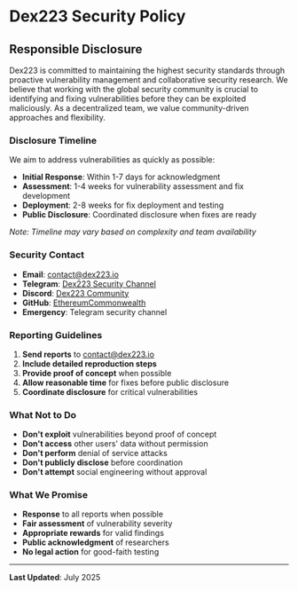# Dex223 Security Policy

## Responsible Disclosure

Dex223 is committed to maintaining the highest security standards through proactive vulnerability management and collaborative security research. We believe that working with the global security community is crucial to identifying and fixing vulnerabilities before they can be exploited maliciously. As a decentralized team, we value community-driven approaches and flexibility.

### Disclosure Timeline

We aim to address vulnerabilities as quickly as possible:
- **Initial Response**: Within 1-7 days for acknowledgment
- **Assessment**: 1-4 weeks for vulnerability assessment and fix development
- **Deployment**: 2-8 weeks for fix deployment and testing
- **Public Disclosure**: Coordinated disclosure when fixes are ready

*Note: Timeline may vary based on complexity and team availability*

### Security Contact

- **Email**: contact@dex223.io
- **Telegram**: [Dex223 Security Channel](https://t.me/Dex223_defi)
- **Discord**: [Dex223 Community](https://discord.gg/t5bdeGC5Jk)
- **GitHub**: [EthereumCommonwealth](https://github.com/EthereumCommonwealth)
- **Emergency**: Telegram security channel

### Reporting Guidelines

1. **Send reports** to contact@dex223.io
2. **Include detailed reproduction steps**
3. **Provide proof of concept** when possible
4. **Allow reasonable time** for fixes before public disclosure
5. **Coordinate disclosure** for critical vulnerabilities

### What Not to Do

- **Don't exploit** vulnerabilities beyond proof of concept
- **Don't access** other users' data without permission
- **Don't perform** denial of service attacks
- **Don't publicly disclose** before coordination
- **Don't attempt** social engineering without approval

### What We Promise

- **Response** to all reports when possible
- **Fair assessment** of vulnerability severity
- **Appropriate rewards** for valid findings
- **Public acknowledgment** of researchers
- **No legal action** for good-faith testing

---

**Last Updated**: July 2025 